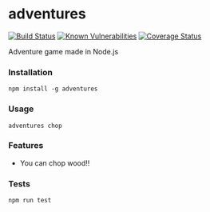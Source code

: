 adventures
==============
[![Build Status](https://travis-ci.org/jshemas/adventures.png?branch=master)](https://travis-ci.org/jshemas/adventures)
[![Known Vulnerabilities](https://snyk.io/test/github/jshemas/adventures/badge.svg)](https://snyk.io/test/github/jshemas/adventures)
[![Coverage Status](https://coveralls.io/repos/github/jshemas/adventures/badge.svg?branch=master)](https://coveralls.io/github/jshemas/adventures?branch=master)

Adventure game made in Node.js

### Installation
```
npm install -g adventures
```

### Usage
```
adventures chop

```

### Features
- You can chop wood!!

### Tests
```
npm run test
```
